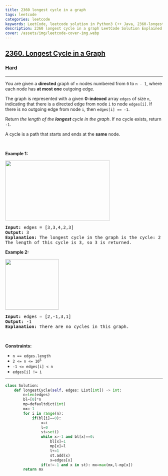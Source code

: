 ```yaml
---
title: 2360 longest cycle in a graph
tags: leetcode
categories: leetcode
keywords: LeetCode, leetcode solution in Python3 C++ Java, 2360-longest-cycle-in-a-graph solution
description: 2360 longest cycle in a graph LeetCode Solution Explained
cover: /assets/img/leetcode-cover-img.webp
---
```





<h2><a href="https://leetcode.com/problems/longest-cycle-in-a-graph/">2360. Longest Cycle in a Graph</a></h2><h3>Hard</h3><hr><div><p>You are given a <strong>directed</strong> graph of <code>n</code> nodes numbered from <code>0</code> to <code>n - 1</code>, where each node has <strong>at most one</strong> outgoing edge.</p>

<p>The graph is represented with a given <strong>0-indexed</strong> array <code>edges</code> of size <code>n</code>, indicating that there is a directed edge from node <code>i</code> to node <code>edges[i]</code>. If there is no outgoing edge from node <code>i</code>, then <code>edges[i] == -1</code>.</p>

<p>Return <em>the length of the <strong>longest</strong> cycle in the graph</em>. If no cycle exists, return <code>-1</code>.</p>

<p>A cycle is a path that starts and ends at the <strong>same</strong> node.</p>

<p>&nbsp;</p>
<p><strong class="example">Example 1:</strong></p>
<img alt="" src="https://assets.leetcode.com/uploads/2022/06/08/graph4drawio-5.png" style="width: 335px; height: 191px;">
<pre><strong>Input:</strong> edges = [3,3,4,2,3]
<strong>Output:</strong> 3
<strong>Explanation:</strong> The longest cycle in the graph is the cycle: 2 -&gt; 4 -&gt; 3 -&gt; 2.
The length of this cycle is 3, so 3 is returned.
</pre>

<p><strong class="example">Example 2:</strong></p>
<img alt="" src="https://assets.leetcode.com/uploads/2022/06/07/graph4drawio-1.png" style="width: 171px; height: 161px;">
<pre><strong>Input:</strong> edges = [2,-1,3,1]
<strong>Output:</strong> -1
<strong>Explanation:</strong> There are no cycles in this graph.
</pre>

<p>&nbsp;</p>
<p><strong>Constraints:</strong></p>

<ul>
	<li><code>n == edges.length</code></li>
	<li><code>2 &lt;= n &lt;= 10<sup>5</sup></code></li>
	<li><code>-1 &lt;= edges[i] &lt; n</code></li>
	<li><code>edges[i] != i</code></li>
</ul>
</div>

---




```python
class Solution:
    def longestCycle(self, edges: List[int]) -> int:
        n=len(edges)
        bl=[0]*n
        mp=defaultdict(int)
        mx=-1
        for i in range(n):
            if(bl[i]==0):
                x=i
                l=0
                st=set()
                while x>-1 and bl[x]==0:
                    bl[x]=1
                    mp[x]=l
                    l+=1
                    st.add(x)
                    x=edges[x]
                if(x!=-1 and x in st): mx=max(mx,l-mp[x])
        return mx

```
